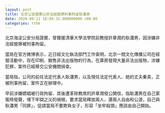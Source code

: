 ```yaml
---
layout: post
title: 北京公安證實以非法經營罪刑事拘留耿瀟男
date: 2020-09-12 18:04:32.000000000 +08:00
categories: rthk
---
```


北京海淀公安分局證實，曾聲援清華大學法學院前教授許章潤的耿瀟男，因涉嫌非法經營罪被刑事拘留。

當局在官方微博表示，近日經文化執法部門工作查明，北京一間文化傳播公司在經營活動中，存在印刷、銷售非法出版物的行為，在庫房發現大量非法出版物，涉嫌犯罪，案件已經移交公安機關偵查。

當局指，公司的前任法定代表人耿瀟男，以及現任法定代表人、她的丈夫秦真，正被刑事拘留，案件正在辦理中。

早前涉嫌嫖娼被行政拘留、其後遭革除教席的許章潤發公開信，指耿瀟男在自己蒙冤時發聲，埋下牢獄之災的禍根，要求當局釋放兩人，還兩人自由和公道，自己與耿瀟男「同罪」，促請當局不要欺負女子，形容「坐牢殺頭」應該由自己開始。
